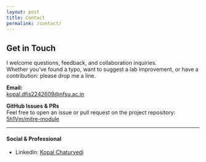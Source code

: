```yaml
---
layout: post
title: Contact
permalink: /contact/
---
```

## Get in Touch

I welcome questions, feedback, and collaboration inquiries.  
Whether you’ve found a typo, want to suggest a lab improvement, or have a contribution:
please drop me a line.

**Email:**  
kopal.dfis2242609@nfsu.ac.in

**GitHub Issues & PRs**  
Feel free to open an issue or pull request on the project repository:  
[5h1Vm/mitre-module](https://github.com/5h1Vm/mitre-module)

---

#### Social & Professional

- LinkedIn: [Kopal Chaturvedi](https://www.linkedin.com/in/kopal-chaturvedi)
